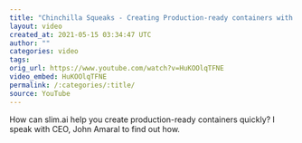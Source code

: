 ```yaml
---
title: "Chinchilla Squeaks - Creating Production-ready containers with John Amaral of Slim.ai"
layout: video
created_at: 2021-05-15 03:34:47 UTC
author: ""
categories: video
tags: 
orig_url: https://www.youtube.com/watch?v=HuKOOlqTFNE
video_embed: HuKOOlqTFNE
permalink: /:categories/:title/
source: YouTube
---
```

How can slim.ai help you create production-ready containers quickly? I speak with CEO, John Amaral to find out how.